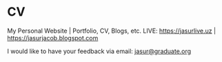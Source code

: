 # CV

My Personal Website | Portfolio, CV, Blogs, etc.
LIVE: https://jasurlive.uz | https://jasurjacob.blogspot.com

I would like to have your feedback via email: jasur@graduate.org
